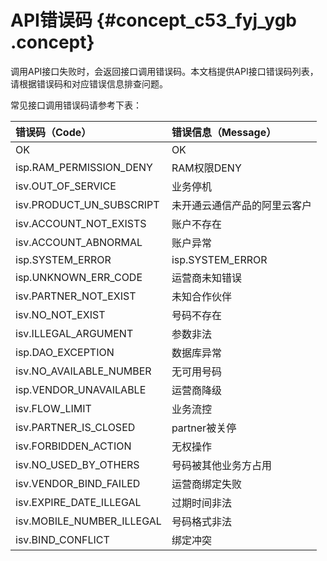 # API错误码 {#concept_c53_fyj_ygb .concept}

调用API接口失败时，会返回接口调用错误码。本文档提供API接口错误码列表，请根据错误码和对应错误信息排查问题。

常见接口调用错误码请参考下表：

|错误码（Code）|错误信息（Message）|
|:--------|:------------|
|OK|OK|
|isp.RAM\_PERMISSION\_DENY|RAM权限DENY|
|isv.OUT\_OF\_SERVICE|业务停机|
|isv.PRODUCT\_UN\_SUBSCRIPT|未开通云通信产品的阿里云客户|
|isv.ACCOUNT\_NOT\_EXISTS|账户不存在|
|isv.ACCOUNT\_ABNORMAL|账户异常|
|isp.SYSTEM\_ERROR|isp.SYSTEM\_ERROR|
|isp.UNKNOWN\_ERR\_CODE|运营商未知错误|
|isv.PARTNER\_NOT\_EXIST|未知合作伙伴|
|isv.NO\_NOT\_EXIST|号码不存在|
|isv.ILLEGAL\_ARGUMENT|参数非法|
|isp.DAO\_EXCEPTION|数据库异常|
|isv.NO\_AVAILABLE\_NUMBER|无可用号码|
|isp.VENDOR\_UNAVAILABLE|运营商降级|
|isv.FLOW\_LIMIT|业务流控|
|isv.PARTNER\_IS\_CLOSED|partner被关停|
|isv.FORBIDDEN\_ACTION|无权操作|
|isv.NO\_USED\_BY\_OTHERS|号码被其他业务方占用|
|isv.VENDOR\_BIND\_FAILED|运营商绑定失败|
|isv.EXPIRE\_DATE\_ILLEGAL|过期时间非法|
|isv.MOBILE\_NUMBER\_ILLEGAL|号码格式非法|
|isv.BIND\_CONFLICT|绑定冲突|

